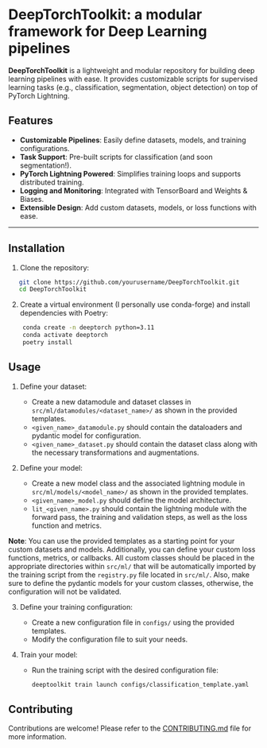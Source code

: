 # DeepTorchToolkit: a modular framework for Deep Learning pipelines

**DeepTorchToolkit** is a lightweight and modular repository for building deep learning pipelines with ease. It provides customizable scripts for supervised learning tasks (e.g., classification, segmentation, object detection) on top of PyTorch Lightning.  

## Features  
- **Customizable Pipelines**: Easily define datasets, models, and training configurations.
- **Task Support**: Pre-built scripts for classification (and soon segmentation!).
- **PyTorch Lightning Powered**: Simplifies training loops and supports distributed training.
- **Logging and Monitoring**: Integrated with TensorBoard and Weights & Biases.
- **Extensible Design**: Add custom datasets, models, or loss functions with ease.

---

## Installation  

1. Clone the repository:  
```bash
   git clone https://github.com/yourusername/DeepTorchToolkit.git  
   cd DeepTorchToolkit
```

2. Create a virtual environment (I personally use conda-forge) and install dependencies with Poetry:
```bash
    conda create -n deeptorch python=3.11
    conda activate deeptorch
    poetry install
```


## Usage

1. Define your dataset:
    - Create a new datamodule and dataset classes in `src/ml/datamodules/<dataset_name>/` as shown in the provided templates.
    - `<given_name>_datamodule.py` should contain the dataloaders and pydantic model for configuration.
    - `<given_name>_dataset.py` should contain the dataset class along with the necessary transformations and augmentations.

2. Define your model:
    - Create a new model class and the associated lightning module in `src/ml/models/<model_name>/` as shown in the provided templates.
    - `<given_name>_model.py` should define the model architecture.
    - `lit_<given_name>.py` should contain the lightning module with the forward pass, the training and validation steps, as well as the loss function and metrics.

**Note**: You can use the provided templates as a starting point for your custom datasets and models. Additionally, you can define your custom loss functions, metrics, or callbacks. All custom classes should be placed in the appropriate directories within `src/ml/` that will be automatically imported by the training script from the `registry.py` file located in `src/ml/`. Also, make sure to define the pydantic models for your custom classes, otherwise, the configuration will not be validated.

3. Define your training configuration:
    - Create a new configuration file in `configs/` using the provided templates.  
    - Modify the configuration file to suit your needs.

4. Train your model:
    - Run the training script with the desired configuration file:  
      ```bash
      deeptoolkit train launch configs/classification_template.yaml
      ```


## Contributing

Contributions are welcome! Please refer to the [CONTRIBUTING.md](CONTRIBUTING.md) file for more information.